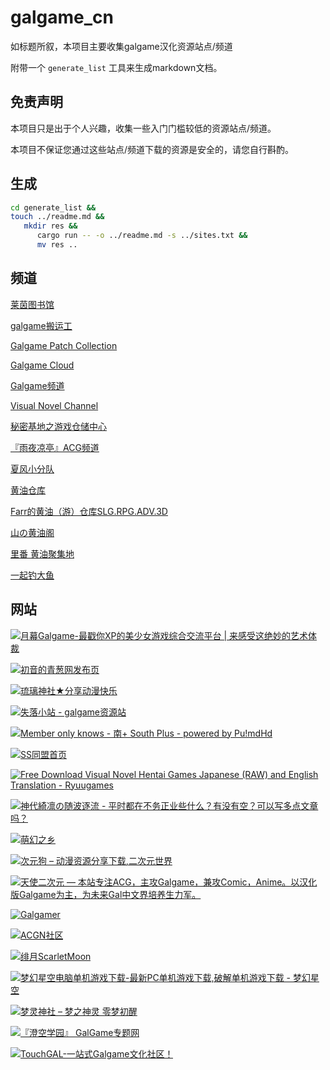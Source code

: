 # galgame_cn

如标题所叙，本项目主要收集galgame汉化资源站点/频道

附带一个 `generate_list` 工具来生成markdown文档。

## 免责声明

本项目只是出于个人兴趣，收集一些入门门槛较低的资源站点/频道。

本项目不保证您通过这些站点/频道下载的资源是安全的，请您自行斟酌。

## 生成

```bash
cd generate_list &&
touch ../readme.md &&
   mkdir res &&
      cargo run -- -o ../readme.md -s ../sites.txt &&
      mv res ..
```

## 频道

[莱茵图书馆](https://t.me/RhineLibrary)

[galgame搬运工](https://t.me/gal_porter)

[Galgame Patch Collection](https://t.me/galpatch)

[Galgame Cloud](https://t.me/galgame_in_telegram)

[Galgame频道](https://t.me/Galgamer_channel)

[Visual Novel Channel](https://t.me/erogamecloud)

[秘密基地之游戏仓储中心](https://t.me/heiheinon)

[『雨夜凉亭』ACG频道](https://t.me/yuyeweimian)

[夏风小分队](https://t.me/XiafengButter)

[黄油仓库](https://t.me/quzimingyue)

[Farr的黄油（游）仓库SLG.RPG.ADV.3D](https://t.me/farrslgrpg)

[山の黄油阁](https://t.me/HY_QingYan)

[里番 黄油聚集地](https://t.me/lifanhuang)

[一起钓大鱼](https://t.me/dayuyud)

## 网站

[![月幕Galgame-最戳你XP的美少女游戏综合交流平台 | 来感受这绝妙的艺术体裁](res/92465a3a8ecd124c0170edac6ad0443a.webp)](https://www.ymgal.games/)

[![初音的青葱网发布页](res/a368d461aa60cede7affa9ada86bdabb.webp)](https://www.xygalgame.com)

[![琉璃神社★分享动漫快乐](res/b967062493ecc9770459dfa24c7acc18.webp)](https://www.liuli.app/)

[![失落小站 - galgame资源站](res/8eaaddd2f65b786478075c8dbeac6ede.webp)](https://shinnku.com/)

[![Member only knows - 南+ South Plus - powered by Pu!mdHd](res/53e5d13e49b0990718253357f217bfe8.webp)](https://south-plus.org/)

[![SS同盟首页](res/012d766c880eacc8cd6cb4f698862a61.webp)](https://sstm.moe/)

[![Free Download Visual Novel Hentai Games Japanese (RAW) and English Translation - Ryuugames](res/98b63ccf7ce07a629a3ff654a0626a05.webp)](https://www.ryuugames.com/)

[![神代綺凛の随波逐流 - 平时都在不务正业些什么？有没有空？可以写多点文章吗？](res/731d3781a6f594a6caea853df1012531.webp)](https://moe.best/)

[![萌幻之乡](res/f0e5e8251d4b7678ad4bd82cdb02511f.webp)](https://hmoe.top/)

[![次元狗 – 动漫资源分享下载,二次元世界](res/58c0a765b2373cce0460a2bbfdecc933.webp)](https://www.acgndog.com/)

[![天使二次元 — 本站专注ACG，主攻Galgame，兼攻Comic，Anime。以汉化版Galgame为主，为未来Gal中文界培养生力军。](res/a46207b605878b31788c83e4cacb57ca.webp)](https://www.tianshie.com)

[![Galgamer](res/d0444cdec08d12f61d70b8c31044e08b.webp)](https://galgamer.eu.org)

[![ACGN社区](res/414d3d342a1f381445df6d966036381b.webp)](https://www.acgnsq.com/)

[![绯月ScarletMoon](res/64f0454e9029767adb5ae68caa84921a.webp)](https://bbs.kfmax.com/)

[![梦幻星空电脑单机游戏下载-最新PC单机游戏下载,破解单机游戏下载 - 梦幻星空](res/ec5b7089407143629af1f4e633d941b0.webp)](https://www.banbaog.com/)

[![梦灵神社 – 梦之神灵 零梦初醒](res/afac9e68d200d2a878f0758dbce9b4d4.webp)](https://www.mkwgame.com/)

[![『澄空学园』 GalGame专题网](res/4fadefab4e3d7b121ab38f8a6f890600.webp)](https://bbs.sumisora.net/)

[![TouchGAL-一站式Galgame文化社区！](res/5404300909bbfdc9cbf9c0ac9e9726f1.webp)](https://www.touchgal.com)

